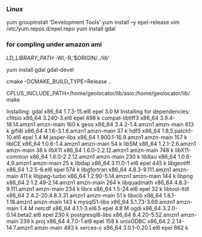### Linux

yum groupinstall 'Development Tools'
yum install –y epel-release
vim /etc/yum.repos.d/epel.repo
yum install gdal


### for compling under amazon ami

_LD_LIBRARY_PATH_
-Wl,-R,'$ORIGIN/../lib'

yum install gdal gdal-devel

cmake -DCMAKE_BUILD_TYPE=Release ..

CPLUS_INCLUDE_PATH=/home/geolocator/lib/asio:/home/geolocator/lib/ make


Installing:
 gdal                x86_64    1.7.3-15.el6                  epel         3.0 M
Installing for dependencies:
 cfitsio             x86_64    3.240-3.el6                   epel         498 k
 compat-libtiff3     x86_64    3.9.4-18.14.amzn1             amzn-main    160 k
 geos                x86_64    3.4.2-1.4.amzn1               amzn-main    613 k
 giflib              x86_64    4.1.6-3.1.6.amzn1             amzn-main     37 k
 hdf5                x86_64    1.8.5.patch1-10.el6           epel         1.4 M
 jasper-libs         x86_64    1.900.1-16.9.amzn1            amzn-main    157 k
 libICE              x86_64    1.0.6-1.4.amzn1               amzn-main     54 k
 libSM               x86_64    1.2.1-2.6.amzn1               amzn-main     38 k
 libX11              x86_64    1.6.0-2.2.12.amzn1            amzn-main    748 k
 libX11-common       x86_64    1.6.0-2.2.12.amzn1            amzn-main    230 k
 libXau              x86_64    1.0.6-4.9.amzn1               amzn-main     25 k
 libdap              x86_64    3.11.0-1.el6                  epel         445 k
 libgeotiff          x86_64    1.2.5-6.el6                   epel         574 k
 libgfortran         x86_64    4.8.3-9.111.amzn1             amzn-main    411 k
 libjpeg-turbo       x86_64    1.2.90-5.14.amzn1             amzn-main    144 k
 libpng              x86_64    2:1.2.49-2.14.amzn1           amzn-main    264 k
 libquadmath         x86_64    4.8.3-9.111.amzn1             amzn-main    234 k
 librx               x86_64    1.5-24.el6                    epel          32 k
 libtool-ltdl        x86_64    2.4.2-20.4.8.3.31.amzn1       amzn-main     51 k
 libxcb              x86_64    1.8.1-1.18.amzn1              amzn-main    143 k
 mysql51-libs        x86_64    5.1.73-3.69.amzn1             amzn-main    1.4 M
 netcdf              x86_64    4.1.1-3.el6.5                 epel         4.8 M
 ogdi                x86_64    3.2.0-0.14.beta2.el6          epel         230 k
 postgresql8-libs    x86_64    8.4.20-5.52.amzn1             amzn-main    239 k
 proj                x86_64    4.7.0-1.el6                   epel         158 k
 unixODBC            x86_64    2.2.14-14.7.amzn1             amzn-main    483 k
 xerces-c            x86_64    3.0.1-0.20.1.el6              epel         862 k